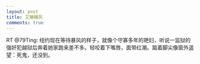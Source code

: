 ```yaml
---
layout: post
title: 艾琳飓风
comments: true
---
```


RT @79Ting: 纽约现在等待暴风的样子，就像个守寡多年的艳妇，听说一监狱的强奸犯越狱后奔着她家跑来差不多。轻咬着下嘴唇，面带红潮。踮着脚尖像窗外遥望：死鬼，还没到。

<!-- more -->
